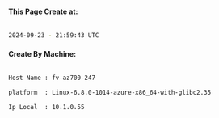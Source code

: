 
   
#### This Page Create at:

```bash

2024-09-23 - 21:59:43 UTC

```

#### Create By Machine:

```bash

Host Name : fv-az700-247

platform  : Linux-6.8.0-1014-azure-x86_64-with-glibc2.35

Ip Local  : 10.1.0.55

```

